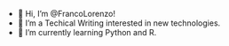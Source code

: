 - 👋 Hi, I’m @FrancoLorenzo!
- 👀 I’m a Techical Writing interested in new technologies.
- 🌱 I’m currently learning Python and R.

<!--
  [![My GitHub Language Stats](https://github-readme-stats.vercel.app/api/top-langs/?username=FrancoLorenzo&langs_count=5&theme=tokyonight)]()
[![My GitHub Stats](https://github-readme-stats.vercel.app/api/?username=FrancoLorenzo&count_private=true&theme=tokyonight&showicons=true)]()
-->


<!--- - 💞️ I’m looking to collaborate on Data Science projects. --->


<!---
FrancoLorenzo/FrancoLorenzo is a ✨ special ✨ repository because its `README.md` (this file) appears on your GitHub profile.
You can click the Preview link to take a look at your changes.

- 📫 How to reach me ...
--->
